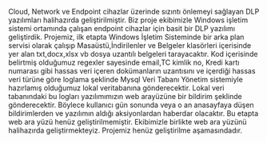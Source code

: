 Cloud, Network ve Endpoint cihazlar üzerinde sızıntı önlemeyi sağlayan DLP yazılımları halihazırda geliştirilmiştir.
Biz proje ekibimizle Windows işletim sistemi ortamında çalışan endpoint cihazlar için basit bir DLP yazılımı geliştirdik. Projemiz, ilk etapta Windows İşletim Sisteminde bir arka plan servisi olarak çalışıp Masaüstü,İndirilenler ve Belgeler klasörleri içerisinde yer alan txt,docx,xlsx vb dosya uzantılı belgeleri tarayacaktır. Kod içerisinde belirtmiş olduğumuz regexler sayesinde email,TC kimlik no, Kredi kartı numarası gibi hassas veri içeren dokümanların uzantısını ve içerdiği hassas veri türüne göre loglama şeklinde Mysql Veri Tabanı Yönetim sistemiyle hazırlamış olduğumuz lokal veritabanına gönderecektir. Lokal veri tabanındaki bu logları yazılımımızın web arayüzüne bir bildirim şeklinde gönderecektir. Böylece kullanıcı gün sonunda veya o an anasayfaya düşen bildirimlerden ve yazılımın  aldığı aksiyonlardan haberdar olacaktır.
Bu etapta web ara yüzü henüz geliştirilmemiştir. Ekibimizle birlikte web ara yüzünü halihazırda geliştirmekteyiz. Projemiz henüz geliştirilme aşamasındadır.
